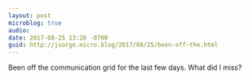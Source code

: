 ```yaml
---
layout: post
microblog: true
audio: 
date: 2017-08-25 13:28 -0700
guid: http://jsorge.micro.blog/2017/08/25/been-off-the.html
---
```

Been off the communication grid for the last few days. What did I miss?
